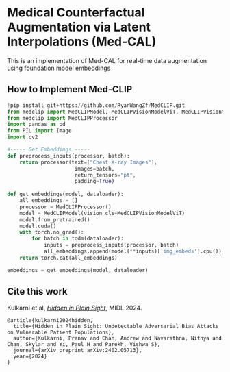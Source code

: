 # Medical Counterfactual Augmentation via Latent Interpolations (Med-CAL)
This is an implementation of Med-CAL for real-time data augmentation using foundation model embeddings 


## How to Implement Med-CLIP
```python
!pip install git+https://github.com/RyanWangZf/MedCLIP.git
from medclip import MedCLIPModel, MedCLIPVisionModelViT, MedCLIPVisionModel
from medclip import MedCLIPProcessor
import pandas as pd
from PIL import Image
import cv2

#----- Get Embeddings -----
def preprocess_inputs(processor, batch):
    return processor(text=["Chest X-ray Images"],
                      images=batch,
                      return_tensors="pt",
                      padding=True)
    
def get_embeddings(model, dataloader):
    all_embeddings = []
    processor = MedCLIPProcessor()
    model = MedCLIPModel(vision_cls=MedCLIPVisionModelViT)
    model.from_pretrained()
    model.cuda()
    with torch.no_grad():
        for batch in tqdm(dataloader):
            inputs = preprocess_inputs(processor, batch)
            all_embeddings.append(model(**inputs)['img_embeds'].cpu())
    return torch.cat(all_embeddings)

embeddings = get_embeddings(model, dataloader)
```

## Cite this work
Kulkarni et al, [*Hidden in Plain Sight*](https://arxiv.org/abs/2402.05713), MIDL 2024.
```
@article{kulkarni2024hidden,
  title={Hidden in Plain Sight: Undetectable Adversarial Bias Attacks on Vulnerable Patient Populations},
  author={Kulkarni, Pranav and Chan, Andrew and Navarathna, Nithya and Chan, Skylar and Yi, Paul H and Parekh, Vishwa S},
  journal={arXiv preprint arXiv:2402.05713},
  year={2024}
}
```
